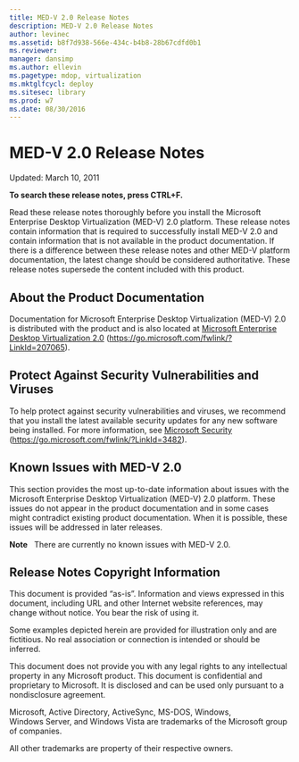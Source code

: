 ```yaml
---
title: MED-V 2.0 Release Notes
description: MED-V 2.0 Release Notes
author: levinec
ms.assetid: b8f7d938-566e-434c-b4b8-28b67cdfd0b1
ms.reviewer: 
manager: dansimp
ms.author: ellevin
ms.pagetype: mdop, virtualization
ms.mktglfcycl: deploy
ms.sitesec: library
ms.prod: w7
ms.date: 08/30/2016
---
```



# MED-V 2.0 Release Notes


Updated: March 10, 2011

**To search these release notes, press CTRL+F.**

Read these release notes thoroughly before you install the Microsoft Enterprise Desktop Virtualization (MED-V) 2.0 platform. These release notes contain information that is required to successfully install MED-V 2.0 and contain information that is not available in the product documentation. If there is a difference between these release notes and other MED-V platform documentation, the latest change should be considered authoritative. These release notes supersede the content included with this product.

## About the Product Documentation


Documentation for Microsoft Enterprise Desktop Virtualization (MED-V) 2.0 is distributed with the product and is also located at [Microsoft Enterprise Desktop Virtualization 2.0](https://go.microsoft.com/fwlink/?LinkID=207065) (https://go.microsoft.com/fwlink/?LinkId=207065).

## Protect Against Security Vulnerabilities and Viruses


To help protect against security vulnerabilities and viruses, we recommend that you install the latest available security updates for any new software being installed. For more information, see [Microsoft Security](https://go.microsoft.com/fwlink/?LinkId=3482) (https://go.microsoft.com/fwlink/?LinkId=3482).

## Known Issues with MED-V 2.0


This section provides the most up-to-date information about issues with the Microsoft Enterprise Desktop Virtualization (MED-V) 2.0 platform. These issues do not appear in the product documentation and in some cases might contradict existing product documentation. When it is possible, these issues will be addressed in later releases.

**Note**  
There are currently no known issues with MED-V 2.0.

 

## Release Notes Copyright Information


This document is provided “as-is”. Information and views expressed in this document, including URL and other Internet website references, may change without notice. You bear the risk of using it.

Some examples depicted herein are provided for illustration only and are fictitious. No real association or connection is intended or should be inferred.

This document does not provide you with any legal rights to any intellectual property in any Microsoft product. This document is confidential and proprietary to Microsoft. It is disclosed and can be used only pursuant to a nondisclosure agreement.



Microsoft, Active Directory, ActiveSync, MS-DOS, Windows, Windows Server, and Windows Vista are trademarks of the Microsoft group of companies.

All other trademarks are property of their respective owners.

 

 





